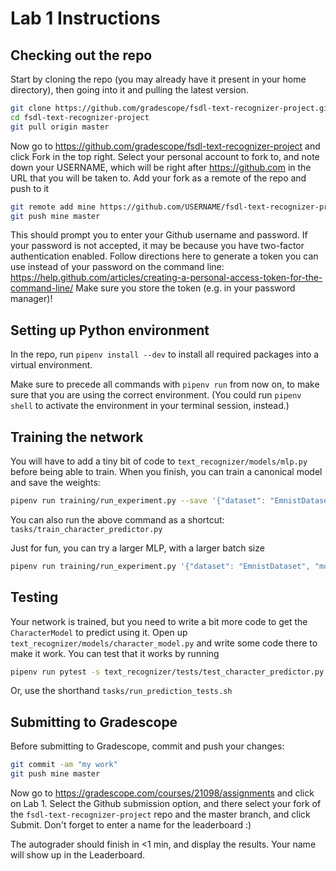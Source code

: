 # Lab 1 Instructions

## Checking out the repo

Start by cloning the repo (you may already have it present in your home directory), then going into it and pulling the latest version.

```sh
git clone https://github.com/gradescope/fsdl-text-recognizer-project.git
cd fsdl-text-recognizer-project
git pull origin master
```

Now go to https://github.com/gradescope/fsdl-text-recognizer-project and click Fork in the top right.
Select your personal account to fork to, and note down your USERNAME, which will be right after https://github.com in the URL that you will be taken to.
Add your fork as a remote of the repo and push to it

```sh
git remote add mine https://github.com/USERNAME/fsdl-text-recognizer-project.git
git push mine master
```

This should prompt you to enter your Github username and password.
If your password is not accepted, it may be because you have two-factor authentication enabled.
Follow directions here to generate a token you can use instead of your password on the command line: https://help.github.com/articles/creating-a-personal-access-token-for-the-command-line/
Make sure you store the token (e.g. in your password manager)!

## Setting up Python environment

In the repo, run `pipenv install --dev` to install all required packages into a virtual environment.

Make sure to precede all commands with `pipenv run` from now on, to make sure that you are using the correct environment.
(You could run `pipenv shell` to activate the environment in your terminal session, instead.)

## Training the network

You will have to add a tiny bit of code to `text_recognizer/models/mlp.py` before being able to train.
When you finish, you can train a canonical model and save the weights:

```sh
pipenv run training/run_experiment.py --save '{"dataset": "EmnistDataset", "model": "CharacterModel", "network": "mlp"}'
```

You can also run the above command as a shortcut: `tasks/train_character_predictor.py`

Just for fun, you can try a larger MLP, with a larger batch size

```sh
pipenv run training/run_experiment.py '{"dataset": "EmnistDataset", "model": "CharacterModel", "network": "mlp", "network_args": {"num_layers": 8}} "train_args": {"batch_size": 256}'
```

## Testing

Your network is trained, but you need to write a bit more code to get the `CharacterModel` to predict using it.
Open up `text_recognizer/models/character_model.py` and write some code there to make it work.
You can test that it works by running

```sh
pipenv run pytest -s text_recognizer/tests/test_character_predictor.py
```

Or, use the shorthand `tasks/run_prediction_tests.sh`

## Submitting to Gradescope

Before submitting to Gradescope, commit and push your changes:

```sh
git commit -am "my work"
git push mine master
```

Now go to https://gradescope.com/courses/21098/assignments and click on Lab 1.
Select the Github submission option, and there select your fork of the `fsdl-text-recognizer-project` repo and the master branch, and click Submit.
Don't forget to enter a name for the leaderboard :)

The autograder should finish in <1 min, and display the results.
Your name will show up in the Leaderboard.
